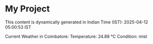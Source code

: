 # My Project

This content is dynamically generated in Indian Time (IST): 2025-04-12 05:00:53 IST


Current Weather in Coimbatore:
Temperature: 24.88 °C
Condition: mist
